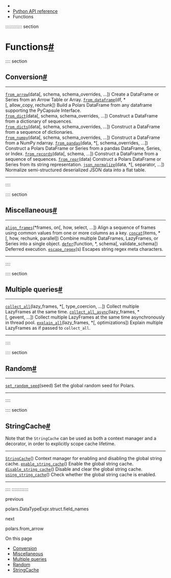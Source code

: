      

-   [](../index.html)
-   [Python API reference](index.html)
-   Functions

::::::::::::: section
# Functions[\#](#functions)

:::: section
## Conversion[\#](#conversion)

  ----------------------------------------------------------------------------------------------------------- -----------------------------------------------------------------------------------
  [`from_arrow`](api/polars.from_arrow.html#polars.from_arrow)(data\[, schema, schema_overrides, \...\])      Create a DataFrame or Series from an Arrow Table or Array.
  [`from_dataframe`](api/polars.from_dataframe.html#polars.from_dataframe)(df, \*\[, allow_copy, rechunk\])   Build a Polars DataFrame from any dataframe supporting the PyCapsule Interface.
  [`from_dict`](api/polars.from_dict.html#polars.from_dict)(data\[, schema, schema_overrides, \...\])         Construct a DataFrame from a dictionary of sequences.
  [`from_dicts`](api/polars.from_dicts.html#polars.from_dicts)(data\[, schema, schema_overrides, \...\])      Construct a DataFrame from a sequence of dictionaries.
  [`from_numpy`](api/polars.from_numpy.html#polars.from_numpy)(data\[, schema, schema_overrides, \...\])      Construct a DataFrame from a NumPy ndarray.
  [`from_pandas`](api/polars.from_pandas.html#polars.from_pandas)(data, \*\[, schema_overrides, \...\])       Construct a Polars DataFrame or Series from a pandas DataFrame, Series, or Index.
  [`from_records`](api/polars.from_records.html#polars.from_records)(data\[, schema, \...\])                  Construct a DataFrame from a sequence of sequences.
  [`from_repr`](api/polars.from_repr.html#polars.from_repr)(data)                                             Construct a Polars DataFrame or Series from its string representation.
  [`json_normalize`](api/polars.json_normalize.html#polars.json_normalize)(data, \*\[, separator, \...\])     Normalize semi-structured deserialized JSON data into a flat table.
  ----------------------------------------------------------------------------------------------------------- -----------------------------------------------------------------------------------

::::

:::: section
## Miscellaneous[\#](#miscellaneous)

  --------------------------------------------------------------------------------------------------------- -----------------------------------------------------------------------------------
  [`align_frames`](api/polars.align_frames.html#polars.align_frames)(\*frames, on\[, how, select, \...\])   Align a sequence of frames using common values from one or more columns as a key.
  [`concat`](api/polars.concat.html#polars.concat)(items, \*\[, how, rechunk, parallel\])                   Combine multiple DataFrames, LazyFrames, or Series into a single object.
  [`defer`](api/polars.defer.html#polars.defer)(function, \*, schema\[, validate_schema\])                  Deferred execution.
  [`escape_regex`](api/polars.escape_regex.html#polars.escape_regex)(s)                                     Escapes string regex meta characters.
  --------------------------------------------------------------------------------------------------------- -----------------------------------------------------------------------------------

::::

:::: section
## Multiple queries[\#](#multiple-queries)

  ---------------------------------------------------------------------------------------------------------------------- -----------------------------------------------------------------------------
  [`collect_all`](api/polars.collect_all.html#polars.collect_all)(lazy_frames, \*\[, type_coercion, \...\])              Collect multiple LazyFrames at the same time.
  [`collect_all_async`](api/polars.collect_all_async.html#polars.collect_all_async)(lazy_frames, \*\[, gevent, \...\])   Collect multiple LazyFrames at the same time asynchronously in thread pool.
  [`explain_all`](api/polars.explain_all.html#polars.explain_all)(lazy_frames, \*\[, optimizations\])                    Explain multiple LazyFrames as if passed to `collect_all`.
  ---------------------------------------------------------------------------------------------------------------------- -----------------------------------------------------------------------------

::::

:::: section
## Random[\#](#random)

  ----------------------------------------------------------------------------------- ----------------------------------------
  [`set_random_seed`](api/polars.set_random_seed.html#polars.set_random_seed)(seed)   Set the global random seed for Polars.
  ----------------------------------------------------------------------------------- ----------------------------------------

::::

:::: section
## StringCache[\#](#stringcache)

Note that the `StringCache` can be used as both a context manager and a
decorator, in order to explicitly scope cache lifetime.

  ---------------------------------------------------------------------------------------------- ---------------------------------------------------------------------
  [`StringCache`](api/polars.StringCache.html#polars.StringCache)()                              Context manager for enabling and disabling the global string cache.
  [`enable_string_cache`](api/polars.enable_string_cache.html#polars.enable_string_cache)()      Enable the global string cache.
  [`disable_string_cache`](api/polars.disable_string_cache.html#polars.disable_string_cache)()   Disable and clear the global string cache.
  [`using_string_cache`](api/polars.using_string_cache.html#polars.using_string_cache)()         Check whether the global string cache is enabled.
  ---------------------------------------------------------------------------------------------- ---------------------------------------------------------------------

::::
:::::::::::::

[](datatype_expr/api/polars.DataTypeExpr.struct.field_names.html)

previous

polars.DataTypeExpr.struct.field_names

[](api/polars.from_arrow.html)

next

polars.from_arrow

On this page

-   [Conversion](#conversion)
-   [Miscellaneous](#miscellaneous)
-   [Multiple queries](#multiple-queries)
-   [Random](#random)
-   [StringCache](#stringcache)
